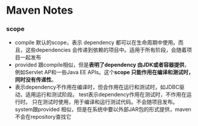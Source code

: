 # Maven Notes



### **scope**

- compile
  默认的scope，表示 dependency 都可以在生命周期中使用。而且，这些dependencies 会传递到依赖的项目中。适用于所有阶段，会随着项目一起发布
- provided
  跟compile相似，但是**表明了dependency 由JDK或者容器提供**，例如Servlet AP和一些Java EE APIs。这个**scope 只能作用在编译和测试时，同时没有传递性**。
- 表示dependency不作用在编译时，但会作用在运行和测试时，如JDBC驱动，适用运行和测试阶段。 test表示dependency作用在测试时，不作用在运行时。 只在测试时使用，用于编译和运行测试代码。不会随项目发布。 system跟provided 相似，但是在系统中要以外部JAR包的形式提供，maven不会在repository查找它

